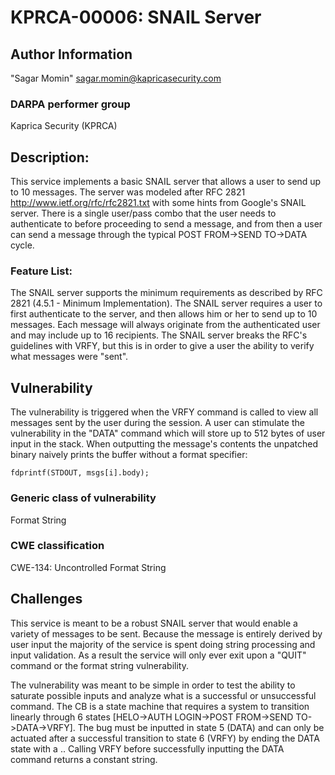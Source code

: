 # KPRCA-00006: SNAIL Server

## Author Information
"Sagar Momin" <sagar.momin@kapricasecurity.com>

### DARPA performer group
Kaprica Security (KPRCA)

## Description:

This service implements a basic SNAIL server that allows a user to send up to 10 
messages. The server was modeled after RFC 2821 
http://www.ietf.org/rfc/rfc2821.txt with some hints from Google's SNAIL server. 
There is a single user/pass combo that the user needs to authenticate to before 
proceeding to send a message, and from then a user can send a message through 
the typical POST FROM->SEND TO->DATA cycle. 

### Feature List:

The SNAIL server supports the minimum requirements as described by RFC 2821 
(4.5.1 - Minimum Implementation). The SNAIL server requires a user to first 
authenticate to the server, and then allows him or her to send up to 10 
messages. Each message will always originate from the authenticated user and 
may include up to 16 recipients. The SNAIL server breaks the RFC's guidelines 
with VRFY, but this is in order to give a user the ability to verify what 
messages were "sent".

## Vulnerability

The vulnerability is triggered when the VRFY command is called to view all 
messages sent by the user during the session. A user can stimulate the 
vulnerability in the "DATA" command which will store up to 512 bytes of user 
input in the stack. When outputting the message's contents the unpatched binary 
naively prints the buffer without a format specifier:

    fdprintf(STDOUT, msgs[i].body);

### Generic class of vulnerability
Format String

### CWE classification
CWE-134: Uncontrolled Format String

## Challenges

This service is meant to be a robust SNAIL server that would enable a variety of 
messages to be sent. Because the message is entirely derived by user input the 
majority of the service is spent doing string processing and input validation. 
As a result the service will only ever exit upon a "QUIT" command or the format 
string vulnerability.

The vulnerability was meant to be simple in order to test the ability to 
saturate possible inputs and analyze what is a successful or unsuccessful 
command. The CB is a state machine that requires a system to transition 
linearly through 6 states [HELO->AUTH LOGIN->POST FROM->SEND TO->DATA->VRFY]. 
The bug must be inputted in state 5 (DATA) and can only be actuated after a 
successful transition to state 6 (VRFY) by ending the DATA state with a 
<LF>.<LF>. Calling VRFY before successfully inputting the DATA command returns 
a constant string.
